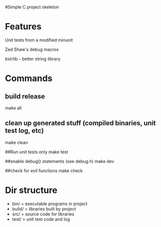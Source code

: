 #Simple C project skeleton

Features
========

Unit tests from a modified minunit

Zed Shaw's debug macros

bstrlib - better string library

Commands
=========

## build release
make all

## clean up generated stuff (compiled binaries, unit test log, etc)
make clean

##Run unit tests only
make test

##enable debug() statements (see debug.h)
make dev  

##check for evil functions
make check

Dir structure
==============

- bin/    = executable programs in project
- build/  = libraries built by project
- src/    = source code for libraries
- test/   = unit test code and log

